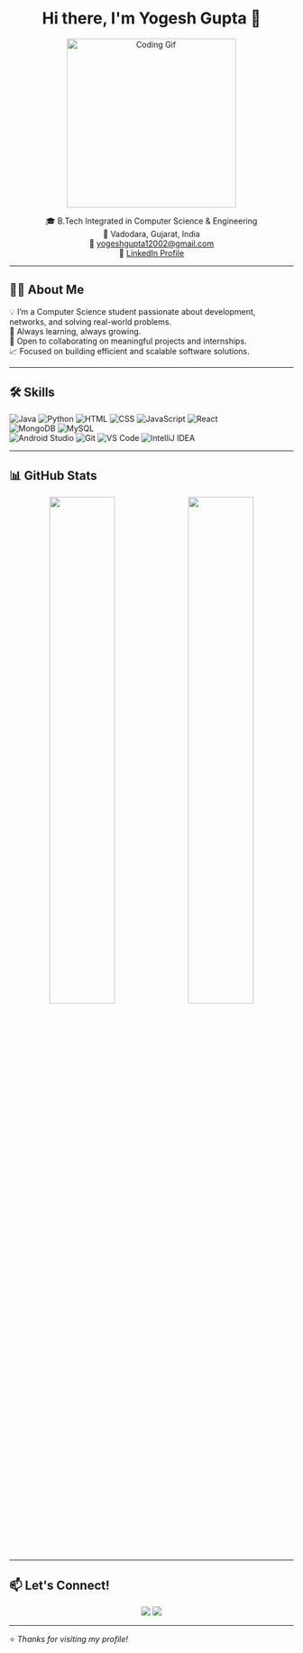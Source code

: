 <h1 align="center">Hi there, I'm Yogesh Gupta 👋</h1>

<p align="center">
  <img src="https://media.giphy.com/media/qgQUggAC3Pfv687qPC/giphy.gif" width="300" alt="Coding Gif">
</p>

<p align="center">
  🎓 B.Tech Integrated in Computer Science & Engineering  
  <br>
  📍 Vadodara, Gujarat, India  
  <br>
  📧 <a href="mailto:yogeshgupta12002@gmail.com">yogeshgupta12002@gmail.com</a>  
  <br>
  🔗 <a href="https://linkedin.com/in/001-yogesh-gupta">LinkedIn Profile</a>
</p>

---

## 🧑‍💻 About Me

💡 I’m a Computer Science student passionate about development, networks, and solving real-world problems.  
🌱 Always learning, always growing.  
🤝 Open to collaborating on meaningful projects and internships.  
📈 Focused on building efficient and scalable software solutions.

---

## 🛠 Skills

![Java](https://img.shields.io/badge/Java-ED8B00?style=flat&logo=java&logoColor=white)
![Python](https://img.shields.io/badge/Python-3776AB?style=flat&logo=python&logoColor=white)
![HTML](https://img.shields.io/badge/HTML5-E34F26?style=flat&logo=html5&logoColor=white)
![CSS](https://img.shields.io/badge/CSS3-1572B6?style=flat&logo=css3&logoColor=white)
![JavaScript](https://img.shields.io/badge/JavaScript-F7DF1E?style=flat&logo=javascript&logoColor=black)
![React](https://img.shields.io/badge/React-61DAFB?style=flat&logo=react&logoColor=black)  
![MongoDB](https://img.shields.io/badge/MongoDB-4EA94B?style=flat&logo=mongodb&logoColor=white)
![MySQL](https://img.shields.io/badge/MySQL-00758F?style=flat&logo=mysql&logoColor=white)  
![Android Studio](https://img.shields.io/badge/Android%20Studio-3DDC84?style=flat&logo=android-studio&logoColor=white)
![Git](https://img.shields.io/badge/Git-F05032?style=flat&logo=git&logoColor=white)
![VS Code](https://img.shields.io/badge/VS%20Code-007ACC?style=flat&logo=visual-studio-code&logoColor=white)
![IntelliJ IDEA](https://img.shields.io/badge/IntelliJ%20IDEA-000000?style=flat&logo=intellij-idea&logoColor=white)

---

## 📊 GitHub Stats

<p align="center">
  <img src="https://github-readme-stats.vercel.app/api?username=yogesh12002&show_icons=true&theme=radical" width="48%" />
  <img src="https://github-readme-streak-stats.herokuapp.com?user=yogesh12002&theme=radical" width="48%" />
</p>

---

## 📫 Let's Connect!

<p align="center">
  <a href="mailto:yogeshgupta12002@gmail.com"><img src="https://img.shields.io/badge/Gmail-D14836?style=flat&logo=gmail&logoColor=white"/></a>
  <a href="https://linkedin.com/in/001-yogesh-gupta"><img src="https://img.shields.io/badge/LinkedIn-0077B5?style=flat&logo=linkedin&logoColor=white"/></a>
</p>

---

⭐️ *Thanks for visiting my profile!*
